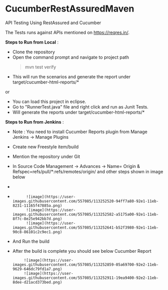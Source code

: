 # CucumberRestAssuredMaven
API Testing Using RestAssured and Cucumber

The Tests runs against APIs mentioned on https://reqres.in/.

**Steps to Run from Local** :
- Clone the repository
- Open the command prompt and navigate to project path
  >mvn test verify
- This will run the scenarios and generate the report under target/cucumber-html-reports/*

or 

- You can load this project in eclipse.
- Go to "RunnerTest.java" file and right click and run as Junit Tests.
- Will generate the reports under target/cucumber-html-reports/*

**Steps to Run from Jenkins** :
- Note : You need to install Cucumber Reports plugin from Manage Jenkins -> Manage Plugins
- Create new Freestyle item/build
- Mention the repository under Git
- In Source Code Management -> Advances -> Name= Origin & Refspec=refs/pull/*:refs/remotes/origin/ and other steps shown in image below
- 
-           ![image](https://user-images.githubusercontent.com/557085/113252520-94ff7a80-92e1-11eb-8231-11165f47885a.png)
            ![image](https://user-images.githubusercontent.com/557085/113252582-a5175a00-92e1-11eb-8f7c-8e25e942bb7d.png)
            ![image](https://user-images.githubusercontent.com/557085/113252641-b52f3980-92e1-11eb-90c8-86101c2c9ec1.png)

- And Run the build
- After the build is complete you should see below Cucumber Report

           ![image](https://user-images.githubusercontent.com/557085/113252859-05a69700-92e2-11eb-9629-646dc79fd1a7.png) 
           ![image](https://user-images.githubusercontent.com/557085/113252911-19ea9400-92e2-11eb-8dee-d21acd373bed.png)

